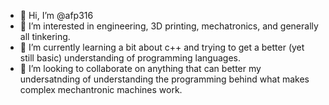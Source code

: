 - 👋 Hi, I’m @afp316
- 👀 I’m interested in engineering, 3D printing, mechatronics, and generally all tinkering.
- 🌱 I’m currently learning a bit about c++ and trying to get a better (yet still basic) understanding of programming languages.
- 💞️ I’m looking to collaborate on anything that can better my undersatnding of understanding the programming behind what makes complex mechantronic machines work.

<!---
afp316/afp316 is a ✨ special ✨ repository because its `README.md` (this file) appears on your GitHub profile.
You can click the Preview link to take a look at your changes.
--->

